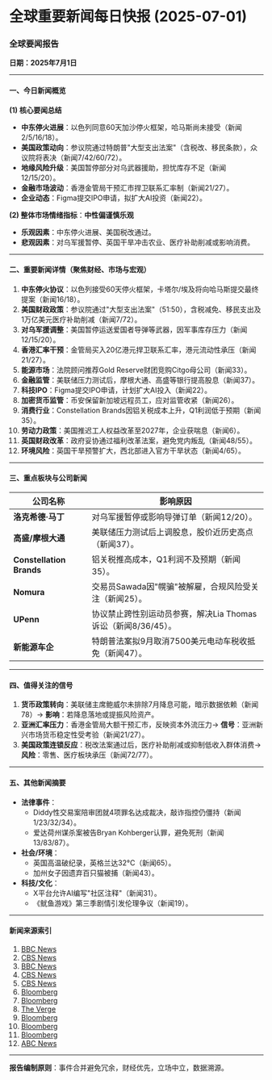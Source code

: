 # 全球重要新闻每日快报 (2025-07-01)

### **全球要闻报告**  
**日期：2025年7月1日**  

---

#### **一、今日新闻概览**  
**(1) 核心要闻总结**  
- **中东停火进展**：以色列同意60天加沙停火框架，哈马斯尚未接受（新闻2/5/16/18）。  
- **美国政策动向**：参议院通过特朗普"大型支出法案"（含税改、移民条款），众议院将表决（新闻7/42/60/72）。  
- **地缘风险升级**：美国暂停部分对乌武器援助，担忧库存不足（新闻12/15/20）。  
- **金融市场波动**：香港金管局干预汇市捍卫联系汇率制（新闻21/27）。  
- **企业动态**：Figma提交IPO申请，拟扩大AI投资（新闻22）。  

**(2) 整体市场情绪指标**：**中性偏谨慎乐观**  
- **乐观因素**：中东停火进展、美国税改通过。  
- **悲观因素**：对乌军援暂停、英国干旱冲击农业、医疗补助削减或影响消费。  

---

#### **二、重要新闻详情**（聚焦财经、市场与宏观）  
1. **中东停火协议**：以色列接受60天停火框架，卡塔尔/埃及将向哈马斯提交最终提案（新闻16/18）。  
2. **美国财政政策**：参议院通过"大型支出法案"（51:50），含税减免、移民支出及1万亿美元医疗补助削减（新闻7/72）。  
3. **对乌军援调整**：美国暂停运送爱国者导弹等武器，因军事库存压力（新闻12/15/20）。  
4. **香港汇率干预**：金管局买入20亿港元捍卫联系汇率，港元流动性承压（新闻21/27）。  
5. **能源市场**：法院顾问推荐Gold Reserve财团竞购Citgo母公司（新闻33）。  
6. **金融监管**：美联储压力测试后，摩根大通、高盛等银行提高股息（新闻37）。  
7. **科技IPO**：Figma提交IPO申请，计划扩大AI投入（新闻22）。  
8. **加密货币监管**：币安保留新加坡远程员工，应对监管收紧（新闻26）。  
9. **消费行业**：Constellation Brands因铝关税成本上升，Q1利润低于预期（新闻35）。  
10. **劳动力政策**：美国推迟工人权益改革至2027年，企业获喘息（新闻6）。  
11. **英国财政改革**：政府妥协通过福利改革法案，避免党内叛乱（新闻48/55）。  
12. **环境风险**：英国干旱预警扩大，西北部进入官方干旱状态（新闻4/65）。  

---

#### **三、重点板块与公司新闻**  
| **公司名称**       | **影响原因**                                                                 |  
|---------------------|-----------------------------------------------------------------------------|  
| **洛克希德·马丁**  | 对乌军援暂停或影响导弹订单（新闻12/20）。                                      |  
| **高盛/摩根大通**  | 美联储压力测试后上调股息，股价近历史高点（新闻37）。                           |  
| **Constellation Brands** | 铝关税推高成本，Q1利润不及预期（新闻35）。                                  |  
| **Nomura**          | 交易员Sawada因"幌骗"被解雇，合规风险受关注（新闻25）。                         |  
| **UPenn**           | 协议禁止跨性别运动员参赛，解决Lia Thomas诉讼（新闻8/36/45）。                   |  
| **新能源车企**     | 特朗普法案拟9月取消7500美元电动车税收抵免（新闻47）。                           |  

---

#### **四、值得关注的信号**  
1. **货币政策转向**：美联储主席鲍威尔未排除7月降息可能，暗示数据依赖（新闻78）→ **影响**：若降息落地或提振风险资产。  
2. **亚洲汇率压力**：香港金管局大额干预汇市，反映资本外流压力→ **信号**：亚洲新兴市场货币稳定性受考验（新闻21/27）。  
3. **美国政策连锁反应**：税改法案通过后，医疗补助削减或抑制低收入群体消费→ **风险**：零售、医疗板块承压（新闻72/77）。  

---

#### **五、其他新闻摘要**  
- **法律事件**：  
  - Diddy性交易案陪审团就4项罪名达成裁决，敲诈指控仍僵持（新闻1/23/32/34）。  
  - 爱达荷州谋杀案被告Bryan Kohberger认罪，避免死刑（新闻13/83/87）。  
- **社会/环境**：  
  - 英国高温破纪录，英格兰达32°C（新闻65）。  
  - 加州女子因遗弃百只猫被捕（新闻43）。  
- **科技/文化**：  
  - X平台允许AI编写"社区注释"（新闻31）。  
  - 《鱿鱼游戏》第三季剧情引发伦理争议（新闻19）。  

---

#### **新闻来源索引**  
1. [BBC News](https://www.bbc.co.uk/news/articles/c20nn0p9xg2o)  
2. [CBS News](https://www.cbsnews.com/news/israel-gaza-war-deaths-mount-trump-hopes-hamas-ceasefire-in-days/)  
5. [BBC News](https://www.bbc.co.uk/news/articles/cgkg4m0133po)  
7. [CBS News](https://www.cbsnews.com/news/house-takes-up-senate-version-big-beautiful-bill/)  
12. [CBS News](https://www.cbsnews.com/news/us-halting-some-weapons-shipments-ukraine/)  
16. [Bloomberg](https://www.bloomberg.com/news/articles/2025-07-01/trump-says-israel-agreed-to-conditions-for-60-day-gaza-ceasefire)  
21. [Bloomberg](https://www.bloomberg.com/news/articles/2025-07-01/hong-kong-steps-up-defense-of-fx-peg-as-fixed-range-tested-again)  
22. [The Verge](https://www.theverge.com/news/696253/figma-ipo-public-filing)  
33. [Bloomberg](https://www.bloomberg.com/news/articles/2025-07-01/citgo-auction-adviser-is-said-to-recommend-gold-reserve-bid)  
35. [Bloomberg](https://www.bloomberg.com/news/articles/2025-07-01/constellation-earnings-falter-on-softer-demand-for-wine-spirits)  
37. [Bloomberg](https://www.bloomberg.com/news/articles/2025-07-01/biggest-us-banks-boost-payouts-after-lighter-fed-stress-test)  
78. [ABC News](https://abcnews.go.com/Business/fed-chair-powell-rule-interest-rate-cut-month/story?id=123374089)  

---  
**报告编制原则**：事件合并避免冗余，财经优先，立场中立，数据溯源。